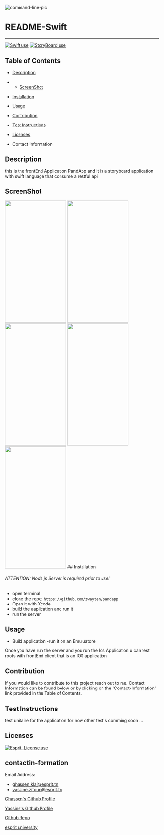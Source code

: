 
![command-line-pic](https://github.com/KlaiGhassen/IosBack/blob/main/final_panda_ios.png)

# README-Swift

---

<a href="https://img.shields.io/badge/Swift5-100%25-yellow"><img alt="Swift use" src="https://img.shields.io/badge/Swift-100%25-yellow"></a> <a href="https://img.shields.io/badge/StoryBoard.js-red"><img alt="StoryBoard use" src="https://img.shields.io/badge/Used-StoryBoard-red"></a> 
## Table of Contents

- [Description](#description)
- - [ScreenShot](#ScreenShot)

- [Installation](#installation)
- [Usage](#usage)
- [Contribution](#contribution)
- [Test Instructions](#test-instructions)
- [Licenses](#licenses)
- [Contact Information](#contactin-formation)


## Description

this is the frontEnd Application PandApp and it is a storyboard application with swift language that consume a restful api 
## ScreenShot
<img src="https://github.com/KlaiGhassen/IosBack/blob/main/uploads/readmepics/Simulator%20Screen%20Shot%20-%20iPhone%2011%20Pro%20Max%20-%202022-01-03%20at%2022.43.27.png" data-canonical-src="https://github.com/KlaiGhassen/IosBack/blob/main/uploads/readmepics/Simulator%20Screen%20Shot%20-%20iPhone%2011%20Pro%20Max%20-%202022-01-03%20at%2022.43.27.png" width="200" height="400" />
<img src="https://github.com/KlaiGhassen/IosBack/blob/main/uploads/readmepics/Simulator%20Screen%20Shot%20-%20iPhone%2011%20Pro%20Max%20-%202022-01-03%20at%2023.30.43.png" data-canonical-src="https://github.com/KlaiGhassen/IosBack/blob/main/uploads/readmepics/Simulator%20Screen%20Shot%20-%20iPhone%2011%20Pro%20Max%20-%202022-01-03%20at%2023.30.43.png" width="200" height="400" />
<img src="https://github.com/KlaiGhassen/IosBack/blob/main/uploads/readmepics/Simulator%20Screen%20Shot%20-%20iPhone%2011%20Pro%20Max%20-%202022-01-03%20at%2023.30.19.png" data-canonical-src="https://github.com/KlaiGhassen/IosBack/blob/main/uploads/readmepics/Simulator%20Screen%20Shot%20-%20iPhone%2011%20Pro%20Max%20-%202022-01-03%20at%2023.30.19.png" width="200" height="400" />
<img src="https://github.com/KlaiGhassen/IosBack/blob/main/uploads/readmepics/Simulator%20Screen%20Shot%20-%20iPhone%2011%20Pro%20Max%20-%202022-01-03%20at%2023.30.53.png" data-canonical-src="https://github.com/KlaiGhassen/IosBack/blob/main/uploads/readmepics/Simulator%20Screen%20Shot%20-%20iPhone%2011%20Pro%20Max%20-%202022-01-03%20at%2023.30.53.png" width="200" height="400" />
<img src="https://github.com/KlaiGhassen/IosBack/blob/main/uploads/readmepics/Simulator%20Screen%20Shot%20-%20iPhone%2011%20Pro%20Max%20-%202022-01-03%20at%2023.31.01.png" data-canonical-src="https://github.com/KlaiGhassen/IosBack/blob/main/uploads/readmepics/Simulator%20Screen%20Shot%20-%20iPhone%2011%20Pro%20Max%20-%202022-01-03%20at%2023.31.01.png" width="200" height="400" />
## Installation

###### ATTENTION: Node.js Server is required prior to use!

- open terminal
- clone the repo: `https://github.com/zwayten/pandapp`
- Open it with Xcode
- build the aaplication and run it 
- run the server

## Usage

- Build application 
-run it on an Emuluatore


Once you have run the server 
and you run the Ios Application
u can test roots with frontEnd client that is an IOS application

## Contribution

If you would like to contribute to this project reach out to me. Contact Information can be found below or by clicking on the 'Contact-Information' link provided in the Table of Contents.

## Test Instructions

test unitaire for the application for now 
other test's comming soon ... 

## Licenses

<a href="https://img.shields.io/badge/License-Esprit-brightgreen"><img alt="Esprit. License use" src="https://img.shields.io/badge/License-Esprit-brightgreen"></a>

## contactin-formation

Email Address: 
 - ghassen.klai@esprit.tn
 - yassine.zitoun@esprit.tn

[Ghassen's Github Profile](https://github.com/KlaiGhassen)

[Yassine's Github Profile](https://github.com/zwayten)

[Github Repo](https://github.com/KlaiGhassen/IosBack)

[esprit university](https://esprit.tn/)

